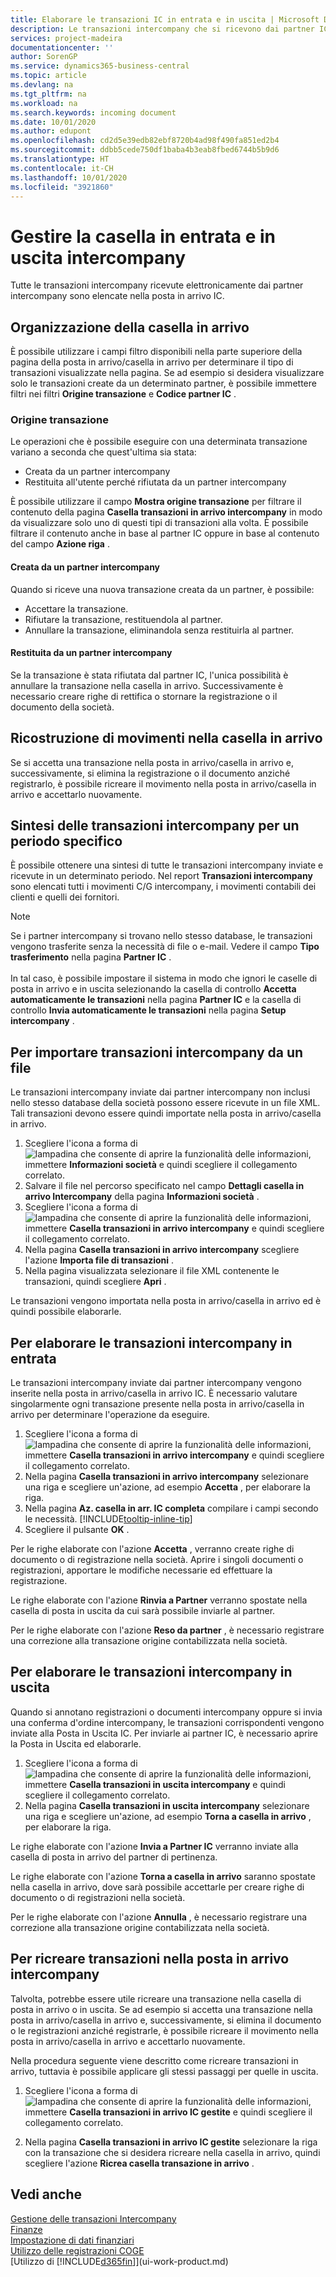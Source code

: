 ```yaml
---
title: Elaborare le transazioni IC in entrata e in uscita | Microsoft Docs
description: Le transazioni intercompany che si ricevono dai partner IC sono elencate nella posta in arrivo IC. Qui è possibile elaborarle manualmente o automaticamente.
services: project-madeira
documentationcenter: ''
author: SorenGP
ms.service: dynamics365-business-central
ms.topic: article
ms.devlang: na
ms.tgt_pltfrm: na
ms.workload: na
ms.search.keywords: incoming document
ms.date: 10/01/2020
ms.author: edupont
ms.openlocfilehash: cd2d5e39edb82ebf8720b4ad98f490fa851ed2b4
ms.sourcegitcommit: ddbb5cede750df1baba4b3eab8fbed6744b5b9d6
ms.translationtype: HT
ms.contentlocale: it-CH
ms.lasthandoff: 10/01/2020
ms.locfileid: "3921860"
---
```

# <a name="manage-the-intercompany-inbox-and-outbox"></a>Gestire la casella in entrata e in uscita intercompany
Tutte le transazioni intercompany ricevute elettronicamente dai partner intercompany sono elencate nella posta in arrivo IC.  

## <a name="organizing-the-inbox"></a>Organizzazione della casella in arrivo  
 È possibile utilizzare i campi filtro disponibili nella parte superiore della pagina della posta in arrivo/casella in arrivo per determinare il tipo di transazioni visualizzate nella pagina. Se ad esempio si desidera visualizzare solo le transazioni create da un determinato partner, è possibile immettere filtri nei filtri **Origine transazione** e **Codice partner IC** .  

### <a name="transaction-source"></a>Origine transazione  
Le operazioni che è possibile eseguire con una determinata transazione variano a seconda che quest'ultima sia stata:  

- Creata da un partner intercompany  
- Restituita all'utente perché rifiutata da un partner intercompany  

È possibile utilizzare il campo **Mostra origine transazione** per filtrare il contenuto della pagina **Casella transazioni in arrivo intercompany** in modo da visualizzare solo uno di questi tipi di transazioni alla volta. È possibile filtrare il contenuto anche in base al partner IC oppure in base al contenuto del campo **Azione riga** .  

#### <a name="created-by-intercompany-partner"></a>Creata da un partner intercompany  
 Quando si riceve una nuova transazione creata da un partner, è possibile:

- Accettare la transazione.  
- Rifiutare la transazione, restituendola al partner.  
- Annullare la transazione, eliminandola senza restituirla al partner.  

#### <a name="returned-from-intercompany-partner"></a>Restituita da un partner intercompany  
 Se la transazione è stata rifiutata dal partner IC, l'unica possibilità è annullare la transazione nella casella in arrivo. Successivamente è necessario creare righe di rettifica o stornare la registrazione o il documento della società.  

## <a name="recreating-inbox-entries"></a>Ricostruzione di movimenti nella casella in arrivo  
 Se si accetta una transazione nella posta in arrivo/casella in arrivo e, successivamente, si elimina la registrazione o il documento anziché registrarlo, è possibile ricreare il movimento nella posta in arrivo/casella in arrivo e accettarlo nuovamente.  

## <a name="getting-an-overview-of-intercompany-transactions-for-a-period"></a>Sintesi delle transazioni intercompany per un periodo specifico  
 È possibile ottenere una sintesi di tutte le transazioni intercompany inviate e ricevute in un determinato periodo. Nel report **Transazioni intercompany** sono elencati tutti i movimenti C/G intercompany, i movimenti contabili dei clienti e quelli dei fornitori.

 > [!NOTE]  
 > Se i partner intercompany si trovano nello stesso database, le transazioni vengono trasferite senza la necessità di file o e-mail. Vedere il campo **Tipo trasferimento** nella pagina **Partner IC** . <br /><br />
In tal caso, è possibile impostare il sistema in modo che ignori le caselle di posta in arrivo e in uscita selezionando la casella di controllo **Accetta automaticamente le transazioni** nella pagina **Partner IC** e la casella di controllo **Invia automaticamente le transazioni** nella pagina **Setup intercompany** .

## <a name="to-import-intercompany-transactions-from-a-file"></a>Per importare transazioni intercompany da un file  
Le transazioni intercompany inviate dai partner intercompany non inclusi nello stesso database della società possono essere ricevute in un file XML. Tali transazioni devono essere quindi importate nella posta in arrivo/casella in arrivo.  

1.  Scegliere l'icona a forma di ![lampadina che consente di aprire la funzionalità delle informazioni](media/ui-search/search_small.png "Informazioni sull'operazione che si desidera eseguire"), immettere **Informazioni società** e quindi scegliere il collegamento correlato.
2. Salvare il file nel percorso specificato nel campo **Dettagli casella in arrivo Intercompany** della pagina **Informazioni società** .  
3. Scegliere l'icona a forma di ![lampadina che consente di aprire la funzionalità delle informazioni](media/ui-search/search_small.png "Informazioni sull'operazione che si desidera eseguire"), immettere **Casella transazioni in arrivo intercompany** e quindi scegliere il collegamento correlato.
4. Nella pagina **Casella transazioni in arrivo intercompany** scegliere l'azione **Importa file di transazioni** .  
5. Nella pagina visualizzata selezionare il file XML contenente le transazioni, quindi scegliere **Apri** .  

Le transazioni vengono importata nella posta in arrivo/casella in arrivo ed è quindi possibile elaborarle.

## <a name="to-process-incoming-intercompany-transactions"></a>Per elaborare le transazioni intercompany in entrata  
Le transazioni intercompany inviate dai partner intercompany vengono inserite nella posta in arrivo/casella in arrivo IC. È necessario valutare singolarmente ogni transazione presente nella posta in arrivo/casella in arrivo per determinare l'operazione da eseguire.  

1. Scegliere l'icona a forma di ![lampadina che consente di aprire la funzionalità delle informazioni](media/ui-search/search_small.png "Informazioni sull'operazione che si desidera eseguire"), immettere **Casella transazioni in arrivo intercompany** e quindi scegliere il collegamento correlato.  
2. Nella pagina **Casella transazioni in arrivo intercompany** selezionare una riga e scegliere un'azione, ad esempio **Accetta** , per elaborare la riga.
3. Nella pagina **Az. casella in arr. IC completa** compilare i campi secondo le necessità. [!INCLUDE[tooltip-inline-tip](includes/tooltip-inline-tip_md.md)]
4. Scegliere il pulsante **OK** .  

Per le righe elaborate con l'azione **Accetta** , verranno create righe di documento o di registrazione nella società. Aprire i singoli documenti o registrazioni, apportare le modifiche necessarie ed effettuare la registrazione.  

Le righe elaborate con l'azione **Rinvia a Partner** verranno spostate nella casella di posta in uscita da cui sarà possibile inviarle al partner.

Per le righe elaborate con l'azione **Reso da partner** , è necessario registrare una correzione alla transazione origine contabilizzata nella società.

## <a name="to-process-outgoing-intercompany-transactions"></a>Per elaborare le transazioni intercompany in uscita  
Quando si annotano registrazioni o documenti intercompany oppure si invia una conferma d'ordine intercompany, le transazioni corrispondenti vengono inviate alla Posta in Uscita IC. Per inviarle ai partner IC, è necessario aprire la Posta in Uscita ed elaborarle.  

1.  Scegliere l'icona a forma di ![lampadina che consente di aprire la funzionalità delle informazioni](media/ui-search/search_small.png "Informazioni sull'operazione che si desidera eseguire"), immettere **Casella transazioni in uscita intercompany** e quindi scegliere il collegamento correlato.  
2. Nella pagina **Casella transazioni in uscita intercompany** selezionare una riga e scegliere un'azione, ad esempio **Torna a casella in arrivo** , per elaborare la riga.

Le righe elaborate con l'azione **Invia a Partner IC** verranno inviate alla casella di posta in arrivo del partner di pertinenza.

Le righe elaborate con l'azione **Torna a casella in arrivo** saranno spostate nella casella in arrivo, dove sarà possibile accettarle per creare righe di documento o di registrazioni nella società.  

Per le righe elaborate con l'azione **Annulla** , è necessario registrare una correzione alla transazione origine contabilizzata nella società.  

## <a name="to-recreate-intercompany-inbox-transactions"></a>Per ricreare transazioni nella posta in arrivo intercompany  
Talvolta, potrebbe essere utile ricreare una transazione nella casella di posta in arrivo o in uscita. Se ad esempio si accetta una transazione nella posta in arrivo/casella in arrivo e, successivamente, si elimina il documento o le registrazioni anziché registrarle, è possibile ricreare il movimento nella posta in arrivo/casella in arrivo e accettarlo nuovamente.  

Nella procedura seguente viene descritto come ricreare transazioni in arrivo, tuttavia è possibile applicare gli stessi passaggi per quelle in uscita.

  1.  Scegliere l'icona a forma di ![lampadina che consente di aprire la funzionalità delle informazioni](media/ui-search/search_small.png "Informazioni sull'operazione che si desidera eseguire"), immettere **Casella transazioni in arrivo IC gestite** e quindi scegliere il collegamento correlato.  

  2.  Nella pagina **Casella transazioni in arrivo IC gestite** selezionare la riga con la transazione che si desidera ricreare nella casella in arrivo, quindi scegliere l'azione **Ricrea casella transazione in arrivo** .  

## <a name="see-also"></a>Vedi anche
[Gestione delle transazioni Intercompany](intercompany-manage.md)  
[Finanze](finance.md)  
[Impostazione di dati finanziari](finance-setup-finance.md)  
[Utilizzo delle registrazioni COGE](ui-work-general-journals.md)  
[Utilizzo di [!INCLUDE[d365fin](includes/d365fin_md.md)]](ui-work-product.md)
